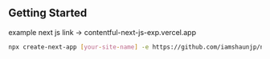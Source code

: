 
## Getting Started

example next js link -> contentful-next-js-exp.vercel.app
```bash
npx create-next-app [your-site-name] -e https://github.com/iamshaunjp/next-contentful/tree/lesson-1-starter-site
```
